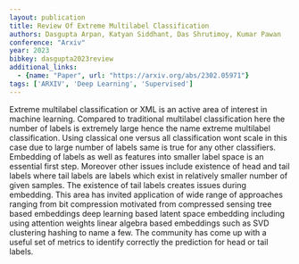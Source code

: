 ```yaml
---
layout: publication
title: Review Of Extreme Multilabel Classification
authors: Dasgupta Arpan, Katyan Siddhant, Das Shrutimoy, Kumar Pawan
conference: "Arxiv"
year: 2023
bibkey: dasgupta2023review
additional_links:
  - {name: "Paper", url: "https://arxiv.org/abs/2302.05971"}
tags: ['ARXIV', 'Deep Learning', 'Supervised']
---
```

Extreme multilabel classification or XML is an active area of interest in machine learning. Compared to traditional multilabel classification here the number of labels is extremely large hence the name extreme multilabel classification. Using classical one versus all classification wont scale in this case due to large number of labels same is true for any other classifiers. Embedding of labels as well as features into smaller label space is an essential first step. Moreover other issues include existence of head and tail labels where tail labels are labels which exist in relatively smaller number of given samples. The existence of tail labels creates issues during embedding. This area has invited application of wide range of approaches ranging from bit compression motivated from compressed sensing tree based embeddings deep learning based latent space embedding including using attention weights linear algebra based embeddings such as SVD clustering hashing to name a few. The community has come up with a useful set of metrics to identify correctly the prediction for head or tail labels.
